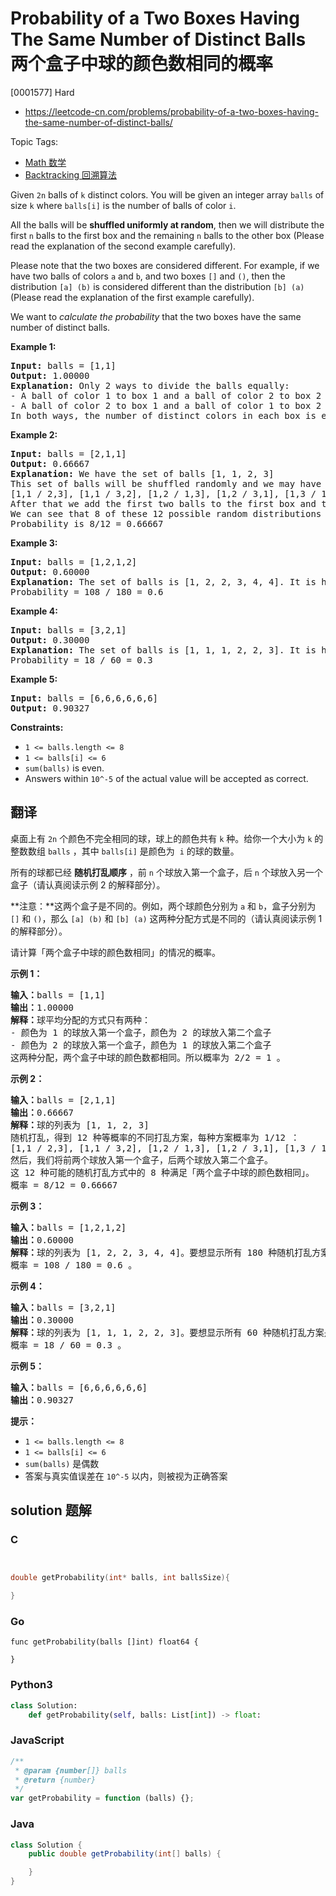 # Probability of a Two Boxes Having The Same Number of Distinct Balls 两个盒子中球的颜色数相同的概率

[0001577] Hard

- https://leetcode-cn.com/problems/probability-of-a-two-boxes-having-the-same-number-of-distinct-balls/

Topic Tags:

- [Math 数学](https://leetcode-cn.com/tag/math/)
- [Backtracking 回溯算法](https://leetcode-cn.com/tag/backtracking/)

Given `2n` balls of `k` distinct colors. You will be given an integer array `balls` of size `k` where `balls[i]` is the number of balls of color `i`.

All the balls will be **shuffled uniformly at random**, then we will distribute the first `n` balls to the first box and the remaining `n` balls to the other box (Please read the explanation of the second example carefully).

Please note that the two boxes are considered different. For example, if we have two balls of colors `a` and `b`, and two boxes `[]` and `()`, then the distribution `[a] (b)` is considered different than the distribution `[b] (a)` (Please read the explanation of the first example carefully).

We want to _calculate the probability_ that the two boxes have the same number of distinct balls.

**Example 1:**

<pre><strong>Input:</strong> balls = [1,1]
<strong>Output:</strong> 1.00000
<strong>Explanation:</strong> Only 2 ways to divide the balls equally:
- A ball of color 1 to box 1 and a ball of color 2 to box 2
- A ball of color 2 to box 1 and a ball of color 1 to box 2
In both ways, the number of distinct colors in each box is equal. The probability is 2/2 = 1
</pre>

**Example 2:**

<pre><strong>Input:</strong> balls = [2,1,1]
<strong>Output:</strong> 0.66667
<strong>Explanation:</strong> We have the set of balls [1, 1, 2, 3]
This set of balls will be shuffled randomly and we may have one of the 12 distinct shuffles with equale probability (i.e. 1/12):
[1,1 / 2,3], [1,1 / 3,2], [1,2 / 1,3], [1,2 / 3,1], [1,3 / 1,2], [1,3 / 2,1], [2,1 / 1,3], [2,1 / 3,1], [2,3 / 1,1], [3,1 / 1,2], [3,1 / 2,1], [3,2 / 1,1]
After that we add the first two balls to the first box and the second two balls to the second box.
We can see that 8 of these 12 possible random distributions have the same number of distinct colors of balls in each box.
Probability is 8/12 = 0.66667
</pre>

**Example 3:**

<pre><strong>Input:</strong> balls = [1,2,1,2]
<strong>Output:</strong> 0.60000
<strong>Explanation:</strong> The set of balls is [1, 2, 2, 3, 4, 4]. It is hard to display all the 180 possible random shuffles of this set but it is easy to check that 108 of them will have the same number of distinct colors in each box.
Probability = 108 / 180 = 0.6
</pre>

**Example 4:**

<pre><strong>Input:</strong> balls = [3,2,1]
<strong>Output:</strong> 0.30000
<strong>Explanation:</strong> The set of balls is [1, 1, 1, 2, 2, 3]. It is hard to display all the 60 possible random shuffles of this set but it is easy to check that 18 of them will have the same number of distinct colors in each box.
Probability = 18 / 60 = 0.3
</pre>

**Example 5:**

<pre><strong>Input:</strong> balls = [6,6,6,6,6,6]
<strong>Output:</strong> 0.90327
</pre>

**Constraints:**

- `1 <= balls.length <= 8`
- `1 <= balls[i] <= 6`
- `sum(balls)` is even.
- Answers within `10^-5` of the actual value will be accepted as correct.

## 翻译

桌面上有 `2n` 个颜色不完全相同的球，球上的颜色共有 `k` 种。给你一个大小为 `k` 的整数数组 `balls` ，其中 `balls[i]` 是颜色为  `i` 的球的数量。

所有的球都已经 **随机打乱顺序** ，前 `n` 个球放入第一个盒子，后 `n` 个球放入另一个盒子（请认真阅读示例 2 的解释部分）。

**注意：**这两个盒子是不同的。例如，两个球颜色分别为 `a` 和 `b`，盒子分别为 `[]` 和 `()`，那么 `[a] (b)` 和 `[b] (a)` 这两种分配方式是不同的（请认真阅读示例 1 的解释部分）。

请计算「两个盒子中球的颜色数相同」的情况的概率。

**示例 1：**

<pre><strong>输入：</strong>balls = [1,1]
<strong>输出：</strong>1.00000
<strong>解释：</strong>球平均分配的方式只有两种：
- 颜色为 1 的球放入第一个盒子，颜色为 2 的球放入第二个盒子
- 颜色为 2 的球放入第一个盒子，颜色为 1 的球放入第二个盒子
这两种分配，两个盒子中球的颜色数都相同。所以概率为 2/2 = 1 。
</pre>

**示例 2：**

<pre><strong>输入：</strong>balls = [2,1,1]
<strong>输出：</strong>0.66667
<strong>解释：</strong>球的列表为 [1, 1, 2, 3]
随机打乱，得到 12 种等概率的不同打乱方案，每种方案概率为 1/12 ：
[1,1 / 2,3], [1,1 / 3,2], [1,2 / 1,3], [1,2 / 3,1], [1,3 / 1,2], [1,3 / 2,1], [2,1 / 1,3], [2,1 / 3,1], [2,3 / 1,1], [3,1 / 1,2], [3,1 / 2,1], [3,2 / 1,1]
然后，我们将前两个球放入第一个盒子，后两个球放入第二个盒子。
这 12 种可能的随机打乱方式中的 8 种满足「两个盒子中球的颜色数相同」。
概率 = 8/12 = 0.66667
</pre>

**示例 3：**

<pre><strong>输入：</strong>balls = [1,2,1,2]
<strong>输出：</strong>0.60000
<strong>解释：</strong>球的列表为 [1, 2, 2, 3, 4, 4]。要想显示所有 180 种随机打乱方案是很难的，但只检查「两个盒子中球的颜色数相同」的 108 种情况是比较容易的。
概率 = 108 / 180 = 0.6 。
</pre>

**示例 4：**

<pre><strong>输入：</strong>balls = [3,2,1]
<strong>输出：</strong>0.30000
<strong>解释：</strong>球的列表为 [1, 1, 1, 2, 2, 3]。要想显示所有 60 种随机打乱方案是很难的，但只检查「两个盒子中球的颜色数相同」的 18 种情况是比较容易的。
概率 = 18 / 60 = 0.3 。
</pre>

**示例 5：**

<pre><strong>输入：</strong>balls = [6,6,6,6,6,6]
<strong>输出：</strong>0.90327
</pre>

**提示：**

- `1 <= balls.length <= 8`
- `1 <= balls[i] <= 6`
- `sum(balls)` 是偶数
- 答案与真实值误差在 `10^-5` 以内，则被视为正确答案

## solution 题解

### C

```c


double getProbability(int* balls, int ballsSize){

}
```

### Go

```golang
func getProbability(balls []int) float64 {

}
```

### Python3

```python
class Solution:
    def getProbability(self, balls: List[int]) -> float:
```

### JavaScript

```javascript
/**
 * @param {number[]} balls
 * @return {number}
 */
var getProbability = function (balls) {};
```

### Java

```java
class Solution {
    public double getProbability(int[] balls) {

    }
}
```
